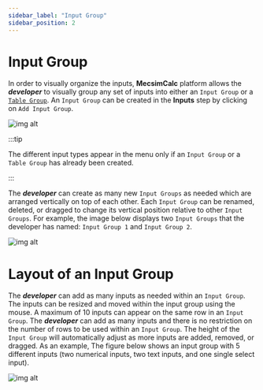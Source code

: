 ```yaml
---
sidebar_label: "Input Group"
sidebar_position: 2
---
```


# Input Group

In order to visually organize the inputs, **MecsimCalc** platform allows the _**developer**_ to visually group any set of inputs into either an `Input Group` or a [`Table Group`](TableGroup.md). An `Input Group` can be created in the **Inputs** step by clicking on `Add Input Group`.

<div style={{textAlign: 'center'}}>

![img alt](/docs/Getting-Started/inputgroup1.png)

</div>

:::tip

The different input types appear in the menu only if an `Input Group` or a `Table Group` has already been created.

:::

The _**developer**_ can create as many new `Input Groups` as needed which are arranged vertically on top of each other. Each `Input Group` can be renamed, deleted, or dragged to change its vertical position relative to other `Input Groups`. For example, the image below displays two `Input Groups` that the developer has named: `Input Group 1` and `Input Group 2`.

<div style={{textAlign: 'center'}}>

![img alt](/docs/Getting-Started/inputgroup2.png)

</div>

# Layout of an Input Group

The _**developer**_ can add as many inputs as needed within an `Input Group`. The inputs can be resized and moved within the input group using the mouse. A maximum of 10 inputs can appear on the same row in an `Input Group`. The _**developer**_ can add as many inputs and there is no restriction on the number of rows to be used within an `Input Group`. The height of the `Input Group` will automatically adjust as more inputs are added, removed, or dragged. As an example, The figure below shows an input group with 5 different inputs (two numerical inputs, two text inputs, and one single select input).

<div style={{textAlign: 'center'}}>

![img alt](/docs/Getting-Started/inputgroup3.png)

</div>
